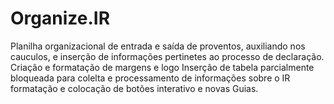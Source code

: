 # Organize.IR
Planilha organizacional de entrada e saída de proventos, auxiliando nos cauculos, e inserção de informações pertinetes ao processo de declaração.
Criação e formatação de margens e logo
Inserção de tabela parcialmente bloqueada para colelta e processamento de informações sobre o IR
formatação e colocação de botões interativo e novas Guias.
